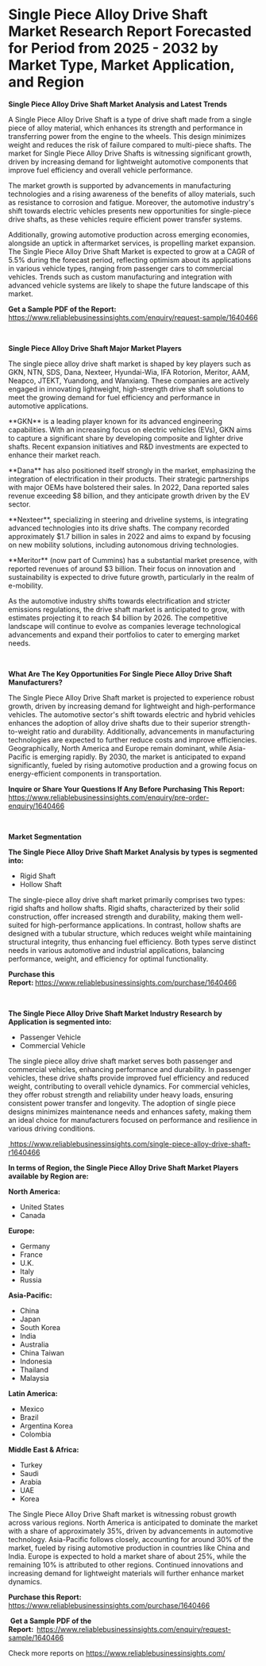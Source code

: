 <p><h1>Single Piece Alloy Drive Shaft Market Research Report Forecasted for Period from 2025 -  2032 by Market Type, Market Application, and Region</h1></p><p><strong>Single Piece Alloy Drive Shaft Market Analysis and Latest Trends</strong></p>
<p><p>A Single Piece Alloy Drive Shaft is a type of drive shaft made from a single piece of alloy material, which enhances its strength and performance in transferring power from the engine to the wheels. This design minimizes weight and reduces the risk of failure compared to multi-piece shafts. The market for Single Piece Alloy Drive Shafts is witnessing significant growth, driven by increasing demand for lightweight automotive components that improve fuel efficiency and overall vehicle performance.</p><p>The market growth is supported by advancements in manufacturing technologies and a rising awareness of the benefits of alloy materials, such as resistance to corrosion and fatigue. Moreover, the automotive industry's shift towards electric vehicles presents new opportunities for single-piece drive shafts, as these vehicles require efficient power transfer systems. </p><p>Additionally, growing automotive production across emerging economies, alongside an uptick in aftermarket services, is propelling market expansion. The Single Piece Alloy Drive Shaft Market is expected to grow at a CAGR of 5.5% during the forecast period, reflecting optimism about its applications in various vehicle types, ranging from passenger cars to commercial vehicles. Trends such as custom manufacturing and integration with advanced vehicle systems are likely to shape the future landscape of this market.</p></p>
<p><strong>Get a Sample PDF of the Report:&nbsp;</strong> <a href="https://www.reliablebusinessinsights.com/enquiry/request-sample/1640466?utm_campaign=3582&utm_medium=2&utm_source=Github&utm_content=ia&utm_term=30032025&utm_id=single-piece-alloy-drive-shaft">https://www.reliablebusinessinsights.com/enquiry/request-sample/1640466</a></p>
<p>&nbsp;</p>
<p><strong>Single Piece Alloy Drive Shaft Major Market Players</strong></p>
<p><p>The single piece alloy drive shaft market is shaped by key players such as GKN, NTN, SDS, Dana, Nexteer, Hyundai-Wia, IFA Rotorion, Meritor, AAM, Neapco, JTEKT, Yuandong, and Wanxiang. These companies are actively engaged in innovating lightweight, high-strength drive shaft solutions to meet the growing demand for fuel efficiency and performance in automotive applications.</p><p>**GKN** is a leading player known for its advanced engineering capabilities. With an increasing focus on electric vehicles (EVs), GKN aims to capture a significant share by developing composite and lighter drive shafts. Recent expansion initiatives and R&D investments are expected to enhance their market reach.</p><p>**Dana** has also positioned itself strongly in the market, emphasizing the integration of electrification in their products. Their strategic partnerships with major OEMs have bolstered their sales. In 2022, Dana reported sales revenue exceeding $8 billion, and they anticipate growth driven by the EV sector.</p><p>**Nexteer**, specializing in steering and driveline systems, is integrating advanced technologies into its drive shafts. The company recorded approximately $1.7 billion in sales in 2022 and aims to expand by focusing on new mobility solutions, including autonomous driving technologies.</p><p>**Meritor** (now part of Cummins) has a substantial market presence, with reported revenues of around $3 billion. Their focus on innovation and sustainability is expected to drive future growth, particularly in the realm of e-mobility.</p><p>As the automotive industry shifts towards electrification and stricter emissions regulations, the drive shaft market is anticipated to grow, with estimates projecting it to reach $4 billion by 2026. The competitive landscape will continue to evolve as companies leverage technological advancements and expand their portfolios to cater to emerging market needs.</p></p>
<p>&nbsp;</p>
<p><strong>What Are The Key Opportunities For Single Piece Alloy Drive Shaft Manufacturers?</strong></p>
<p><p>The Single Piece Alloy Drive Shaft market is projected to experience robust growth, driven by increasing demand for lightweight and high-performance vehicles. The automotive sector's shift towards electric and hybrid vehicles enhances the adoption of alloy drive shafts due to their superior strength-to-weight ratio and durability. Additionally, advancements in manufacturing technologies are expected to further reduce costs and improve efficiencies. Geographically, North America and Europe remain dominant, while Asia-Pacific is emerging rapidly. By 2030, the market is anticipated to expand significantly, fueled by rising automotive production and a growing focus on energy-efficient components in transportation.</p></p>
<p><strong>Inquire or Share Your Questions If Any Before Purchasing This Report:</strong> <a href="https://www.reliablebusinessinsights.com/enquiry/pre-order-enquiry/1640466?utm_campaign=3582&utm_medium=2&utm_source=Github&utm_content=ia&utm_term=30032025&utm_id=single-piece-alloy-drive-shaft">https://www.reliablebusinessinsights.com/enquiry/pre-order-enquiry/1640466</a></p>
<p>&nbsp;</p>
<p><strong>Market Segmentation</strong></p>
<p><strong>The Single Piece Alloy Drive Shaft Market Analysis by types is segmented into:</strong></p>
<p><ul><li>Rigid Shaft</li><li>Hollow Shaft</li></ul></p>
<p><p>The single-piece alloy drive shaft market primarily comprises two types: rigid shafts and hollow shafts. Rigid shafts, characterized by their solid construction, offer increased strength and durability, making them well-suited for high-performance applications. In contrast, hollow shafts are designed with a tubular structure, which reduces weight while maintaining structural integrity, thus enhancing fuel efficiency. Both types serve distinct needs in various automotive and industrial applications, balancing performance, weight, and efficiency for optimal functionality.</p></p>
<p><strong>Purchase this Report:&nbsp;</strong><a href="https://www.reliablebusinessinsights.com/purchase/1640466?utm_campaign=3582&utm_medium=2&utm_source=Github&utm_content=ia&utm_term=30032025&utm_id=single-piece-alloy-drive-shaft">https://www.reliablebusinessinsights.com/purchase/1640466</a></p>
<p>&nbsp;</p>
<p><strong>The Single Piece Alloy Drive Shaft Market Industry Research by Application is segmented into:</strong></p>
<p><ul><li>Passenger Vehicle</li><li>Commercial Vehicle</li></ul></p>
<p><p>The single piece alloy drive shaft market serves both passenger and commercial vehicles, enhancing performance and durability. In passenger vehicles, these drive shafts provide improved fuel efficiency and reduced weight, contributing to overall vehicle dynamics. For commercial vehicles, they offer robust strength and reliability under heavy loads, ensuring consistent power transfer and longevity. The adoption of single piece designs minimizes maintenance needs and enhances safety, making them an ideal choice for manufacturers focused on performance and resilience in various driving conditions.</p></p>
<p><a href="https://www.reliablebusinessinsights.com/single-piece-alloy-drive-shaft-r1640466?utm_campaign=3582&utm_medium=2&utm_source=Github&utm_content=ia&utm_term=30032025&utm_id=single-piece-alloy-drive-shaft">&nbsp;https://www.reliablebusinessinsights.com/single-piece-alloy-drive-shaft-r1640466</a></p>
<p><strong>In terms of Region, the Single Piece Alloy Drive Shaft Market Players available by Region are:</strong></p>
<p>
    <p> <strong> North America: </strong>
        <ul>
            <li>United States</li>
            <li>Canada</li>
        </ul>
        </p> 
    <p> <strong> Europe: </strong>
        <ul>
            <li>Germany</li>
            <li>France</li>
            <li>U.K.</li>
            <li>Italy</li>
            <li>Russia</li>
        </ul>
        </p> 
    <p> <strong> Asia-Pacific: </strong>
        <ul>
            <li>China</li>
            <li>Japan</li>
            <li>South Korea</li>
            <li>India</li>
            <li>Australia</li>
            <li>China Taiwan</li>
            <li>Indonesia</li>
            <li>Thailand</li>
            <li>Malaysia</li>
        </ul>
        </p> 
    <p> <strong> Latin America: </strong>
        <ul>
            <li>Mexico</li>
            <li>Brazil</li>
            <li>Argentina Korea</li>
            <li>Colombia</li>
        </ul>
        </p> 
    <p> <strong> Middle East & Africa: </strong>
        <ul>
            <li>Turkey</li>
            <li>Saudi</li>
            <li>Arabia</li>
            <li>UAE</li>
            <li>Korea</li>
        </ul>
    </p>
    </p>
<p><p>The Single Piece Alloy Drive Shaft market is witnessing robust growth across various regions. North America is anticipated to dominate the market with a share of approximately 35%, driven by advancements in automotive technology. Asia-Pacific follows closely, accounting for around 30% of the market, fueled by rising automotive production in countries like China and India. Europe is expected to hold a market share of about 25%, while the remaining 10% is attributed to other regions. Continued innovations and increasing demand for lightweight materials will further enhance market dynamics.</p></p>
<p><strong>Purchase this Report: </strong><a href="https://www.reliablebusinessinsights.com/purchase/1640466?utm_campaign=3582&utm_medium=2&utm_source=Github&utm_content=ia&utm_term=30032025&utm_id=single-piece-alloy-drive-shaft">https://www.reliablebusinessinsights.com/purchase/1640466</a></p>
<p>&nbsp;<strong>Get a Sample PDF of the Report:&nbsp;&nbsp;</strong><a href="https://www.reliablebusinessinsights.com/enquiry/request-sample/1640466?utm_campaign=3582&utm_medium=2&utm_source=Github&utm_content=ia&utm_term=30032025&utm_id=single-piece-alloy-drive-shaft">https://www.reliablebusinessinsights.com/enquiry/request-sample/1640466</a></p>
<p><strong></strong></p>
<p>Check more reports on <a href="https://www.reliablebusinessinsights.com/?utm_campaign=3582&utm_medium=2&utm_source=Github&utm_content=ia&utm_term=30032025&utm_id=single-piece-alloy-drive-shaft">https://www.reliablebusinessinsights.com/</a></p>